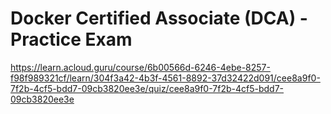 
# Docker Certified Associate (DCA) - Practice Exam
https://learn.acloud.guru/course/6b00566d-6246-4ebe-8257-f98f989321cf/learn/304f3a42-4b3f-4561-8892-37d32422d091/cee8a9f0-7f2b-4cf5-bdd7-09cb3820ee3e/quiz/cee8a9f0-7f2b-4cf5-bdd7-09cb3820ee3e


